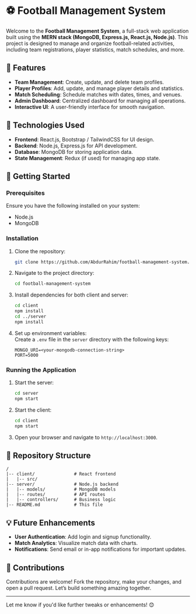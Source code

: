 
# ⚽ Football Management System  

Welcome to the **Football Management System**, a full-stack web application built using the **MERN stack (MongoDB, Express.js, React.js, Node.js)**. This project is designed to manage and organize football-related activities, including team registrations, player statistics, match schedules, and more.  

## 📌 Features  
- **Team Management**: Create, update, and delete team profiles.  
- **Player Profiles**: Add, update, and manage player details and statistics.  
- **Match Scheduling**: Schedule matches with dates, times, and venues.  
- **Admin Dashboard**: Centralized dashboard for managing all operations.  
- **Interactive UI**: A user-friendly interface for smooth navigation.  

## 🔧 Technologies Used  
- **Frontend**: React.js, Bootstrap / TailwindCSS for UI design.  
- **Backend**: Node.js, Express.js for API development.  
- **Database**: MongoDB for storing application data.  
- **State Management**: Redux (if used) for managing app state.  

## 🚀 Getting Started  

### Prerequisites  
Ensure you have the following installed on your system:  
- Node.js  
- MongoDB  

### Installation  
1. Clone the repository:  
   ```bash  
   git clone https://github.com/AbdurRahim/football-management-system.git  
   ```  
2. Navigate to the project directory:  
   ```bash  
   cd football-management-system  
   ```  
3. Install dependencies for both client and server:  
   ```bash  
   cd client  
   npm install  
   cd ../server  
   npm install  
   ```  
4. Set up environment variables:  
   Create a `.env` file in the `server` directory with the following keys:  
   ```plaintext  
   MONGO_URI=<your-mongodb-connection-string>  
   PORT=5000  
   ```  

### Running the Application  
1. Start the server:  
   ```bash  
   cd server  
   npm start  
   ```  
2. Start the client:  
   ```bash  
   cd client  
   npm start  
   ```  
3. Open your browser and navigate to `http://localhost:3000`.  

## 📂 Repository Structure  
```plaintext  
/  
|-- client/               # React frontend  
|   |-- src/  
|-- server/               # Node.js backend  
|   |-- models/           # MongoDB models  
|   |-- routes/           # API routes  
|   |-- controllers/      # Business logic  
|-- README.md             # This file  
```  

## 💡 Future Enhancements  
- **User Authentication**: Add login and signup functionality.  
- **Match Analytics**: Visualize match data with charts.  
- **Notifications**: Send email or in-app notifications for important updates.  

## 🤝 Contributions  
Contributions are welcome! Fork the repository, make your changes, and open a pull request. Let’s build something amazing together.  

---  

Let me know if you'd like further tweaks or enhancements! 😊

